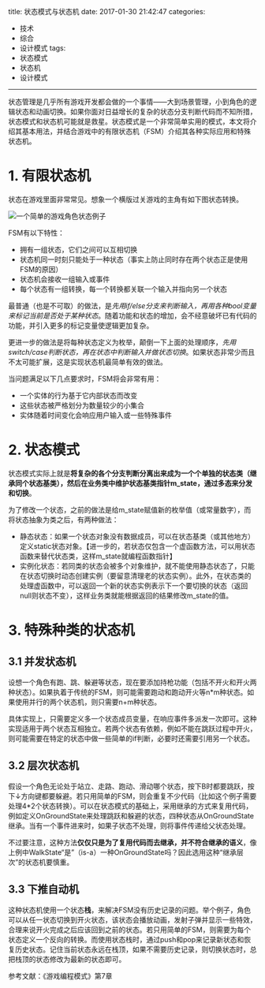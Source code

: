 title: 状态模式与状态机
date: 2017-01-30 21:42:47
categories:
- 技术
- 综合
- 设计模式
tags:
- 状态模式
- 状态机
- 设计模式
---

状态管理是几乎所有游戏开发都会做的一个事情——大到场景管理，小到角色的逻辑状态和动画切换。如果你面对日益增长的复杂的状态分支判断代码而不知所措，状态模式和状态机可能就是救星。状态模式是一个非常简单实用的模式，本文将介绍其基本用法，并结合游戏中的有限状态机（FSM）介绍其各种实际应用和特殊状态机。

<!-- more -->

# 1. 有限状态机

状态在游戏里面非常常见。想象一个横版过关游戏的主角有如下图状态转换。

![一个简单的游戏角色状态例子](http://raytaylorlin-blog.oss-cn-shenzhen.aliyuncs.com/image/engine/%E4%B8%80%E4%B8%AA%E7%AE%80%E5%8D%95%E7%9A%84%E6%B8%B8%E6%88%8F%E8%A7%92%E8%89%B2%E7%8A%B6%E6%80%81%E4%BE%8B%E5%AD%90.jpg)

FSM有以下特性：

- 拥有一组状态，它们之间可以互相切换
- 状态机同一时刻只能处于一种状态（事实上防止同时存在两个状态正是使用FSM的原因）
- 状态机会接收一组输入或事件
- 每个状态有一组转换，每一个转换都关联一个输入并指向另一个状态

最普通（也是不可取）的做法，是*先用if/else分支来判断输入，再用各种bool变量来标记当前是否处于某种状态*。随着功能和状态的增加，会不经意破坏已有代码的功能，并引入更多的标记变量使逻辑更加复杂。

更进一步的做法是将每种状态定义为枚举，颠倒一下上面的处理顺序，*先用switch/case判断状态，再在状态中判断输入并做状态切换*。如果状态非常少而且不太可能扩展，这是实现状态机最简单有效的做法。

当问题满足以下几点要求时，FSM将会非常有用：

- 一个实体的行为基于它内部状态而改变
- 这些状态被严格划分为数量较少的小集合
- 实体随着时间变化会响应用户输入或一些特殊事件

# 2. 状态模式

状态模式实际上就是**将复杂的各个分支判断分离出来成为一个个单独的状态类（继承同个状态基类），然后在业务类中维护状态基类指针m_state，通过多态来分发和切换**。

为了修改一个状态，之前的做法是给m_state赋值新的枚举值（或常量数字），而将状态抽象为类之后，有两种做法：

- 静态状态：如果一个状态对象没有数据成员，可以在状态基类（或其他地方）定义static状态对象。【进一步的，若状态仅包含一个虚函数方法，可以用状态函数来替代状态类，这样m_state就编程函数指针】
- 实例化状态：若同类的状态会被多个对象维护，就不能使用静态状态了，只能在状态切换时动态创建实例（要留意清理老的状态实例）。此外，在状态类的处理虚函数中，可以返回一个新的状态实例表示下一个要切换的状态（返回null则状态不变），这样业务类就能根据返回的结果修改m_state的值。

# 3. 特殊种类的状态机

## 3.1 并发状态机

设想一个角色有跑、跳、躲避等状态，现在要添加持枪功能（包括不开火和开火两种状态）。如果执着于传统的FSM，则可能需要跑动和跑动开火等n*m种状态。如果使用并行的两个状态机，则只需要n+m种状态。

具体实现上，只需要定义多一个状态成员变量，在响应事件多派发一次即可。这种实现适用于两个状态互相独立。若两个状态有依赖，例如不能在跳跃过程中开火，则可能需要在特定的状态中做一些简单的if判断，必要时还需要引用另一个状态。

## 3.2 层次状态机

假设一个角色无论处于站立、走路、跑动、滑动哪个状态，按下B时都要跳跃，按下↓方向键都要躲避。若只用简单的FSM，则会重复不少代码（比如这个例子需要处理4*2个状态转换）。可以在状态模式的基础上，采用继承的方式来复用代码，例如定义OnGroundState来处理跳跃和躲避的状态，四种状态从OnGroundState继承。当有一个事件进来时，如果子状态不处理，则将事件传递给父状态处理。

不过要注意，这种方法**仅仅只是为了复用代码而去继承，并不符合继承的语义**，像上例中WalkState“是”（is-a）一种OnGroundState吗？因此选用这种“继承层次”的状态机要慎重。

## 3.3 下推自动机

这种状态机使用一个状态**栈**，来解决FSM没有历史记录的问题。举个例子，角色可以从任一状态切换到开火状态，该状态会播放动画，发射子弹并显示一些特效，合理来说开火完成之后应该回到之前的状态。若只用简单的FSM，则需要为每个状态定义一个反向的转换。而使用状态栈时，通过push和pop来记录新状态和恢复历史状态。记住当前状态永远在栈顶，如果不需要历史记录，则切换状态时，总把栈顶的状态修改为最新的状态即可。

参考文献：《游戏编程模式》第7章
